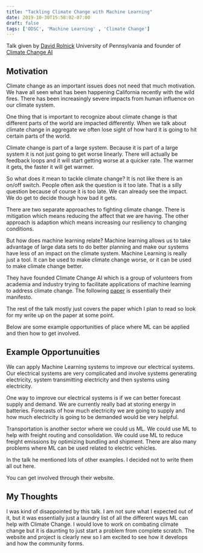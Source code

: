 ```yaml
---
title: "Tackling Climate Change with Machine Learning"
date: 2019-10-30T15:58:02-07:00
draft: false 
tags: ['ODSC', 'Machine Learning' , 'Climate Change']
---
```

Talk given by [David Rolnick](http://www.davidrolnick.com/) University of Pennsylvania and founder of [Climate Change AI](https://www.climatechange.ai/index.html)

## Motivation

Climate change as an important issues does not need that much motivation. We have all seen what has been happening California recently with the wild fires. There has been increasingly severe impacts from human influence on our climate system.

One thing that is important to recognize about climate change is that different parts of the world are impacted differently. When we talk about climate change in aggregate we often lose sight of how hard it is going to hit certain parts of the world.

Climate change is part of a large system. Because it is part of a large system it is not just going to get worse linearly. There will actually be feedback loops and it will start getting worse at a quicker rate. The warmer it gets, the faster it will get warmer.

So what does it mean to tackle climate change? It is not like there is an on/off switch. People often ask the question is it too late. That is a silly question because of course it is too late. We can already see the impact. We do get to decide though how bad it gets.

There are two separate approaches to fighting climate change. There is mitigation which means reducing the affect that we are having. The other approach is adaption which means increasing our resiliency to changing conditions.

But how does machine learning relate? Machine learning allows us to take advantage of large data sets to do better planning and make our systems have less of an impact on the climate system. Machine Learning is really just a tool. It can be used to make climate change worse, or it can be used to make climate change better.

They have founded Climate Change AI which is a group of volunteers from academia and industry trying to facilitate applications of machine learning to address climate change. The following [paper](https://arxiv.org/abs/1906.05433) is essentially their manifesto.

The rest of the talk mostly just covers the paper which I plan to read so look for my write up on the paper at some point.

Below are some example opportunities of place where ML can be applied and then how to get involved.

## Example Opportunuities

We can apply Machine Learning systems to improve our electrical systems. Our electrical systems are very complicated and involve systems generating electricity, system transmitting electricity and then systems using electricity.

One way to improve our electrical systems is if we can better forecast supply and demand. We are currently really bad at storing energy in batteries. Forecasts of how much electricity we are going to supply and how much electricity is going to be demanded would be very helpful.

Transportation is another sector where we could us ML. We could use ML to help with freight routing and consolidation. We could use ML to reduce freight emissions by optimizing bundling and shipment. There are also many problems where ML can be used related to electric vehicles.

In the talk he mentioned lots of other examples. I decided not to write them all out here.

You can get involved through their website.

## My Thoughts

I was kind of disappointed by this talk. I am not sure what I expected out of it, but it was essentially just a laundry list of all the different ways ML can help with Climate Change. I would love to work on combating climate change but it is daunting to just start a problem from complete scratch. The website and project is clearly new so I am excited to see how it develops and how the community forms.
